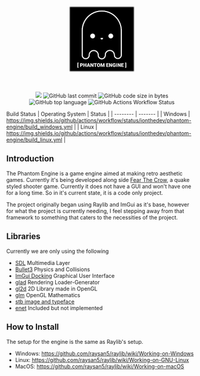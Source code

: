 <p align="center"><img width=35% src="resources/logo_medium.png"></p>




&nbsp;&nbsp;&nbsp;&nbsp;&nbsp;&nbsp;&nbsp;&nbsp;&nbsp;&nbsp;&nbsp;&nbsp;&nbsp;&nbsp;&nbsp;&nbsp;&nbsp;&nbsp;&nbsp;

<p align="center">
  <img src="https://img.shields.io/badge/Status-in%20development-red.svg">
  <img alt="GitHub last commit" src="https://img.shields.io/github/last-commit/ionthedev/phantom-engine">
  <img alt="GitHub code size in bytes" src="https://img.shields.io/github/languages/code-size/ionthedev/phantom-engine">
  <img alt="GitHub top language" src="https://img.shields.io/github/languages/top/ionthedev/phantom-engine">
  <img alt="GitHub Actions Workflow Status" src="https://img.shields.io/github/actions/workflow/status/ionthedev/phantom-engine/build_linux.yml">
</p>

Build Status
| Operating System    | Status |
| -------- | ------- |
| Windows  | https://img.shields.io/github/actions/workflow/status/ionthedev/phantom-engine/build_windows.yml |
| Linux | https://img.shields.io/github/actions/workflow/status/ionthedev/phantom-engine/build_linux.yml |

## Introduction
The Phantom Engine is a game engine aimed at making retro aesthetic games. Currently it's being developed along side [Fear The Crow](https://github.com/ionthedev/Fear-the-Crow), a quake styled shooter game.
Currently it does not have a GUI and won't have one for a long time. So in it's current state, it is a code only project.

The project originally began using Raylib and ImGui as it's base, however for what the project is currently needing, I feel stepping away from that framework to 
something that caters to the necessities of the project.

## Libraries
Currently we are only using the following
- [SDL](https://github.com/libsdl-org/SDL) Multimedia Layer
- [Bullet3](https://github.com/bulletphysics/bullet3/) Physics and Collisions
- [ImGui Docking](https://github.com/ocornut/imgui/tree/docking) Graphical User Interface
- [glad](https://github.com/Dav1dde/glad) Rendering Loader-Generator
- [gl2d](https://github.com/meemknight/gl2d) 2D Library made in OpenGL
- [glm](https://github.com/g-truc/glm) OpenGL Mathematics 
- [stb image and typeface](https://github.com/nothings/stb) 
- [enet](https://github.com/zpl-c/enet/) Included but not implemented
## How to Install
The setup for the engine is the same as Raylib's setup.

- Windows: https://github.com/raysan5/raylib/wiki/Working-on-Windows
- Linux: https://github.com/raysan5/raylib/wiki/Working-on-GNU-Linux
- MacOS: https://github.com/raysan5/raylib/wiki/Working-on-macOS
